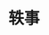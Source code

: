 ---
layout: archive
title : 轶事
category: "anecdote"
permalink: /anecdote/p1
tagline: "还未开发~"
num: 1
---